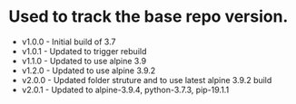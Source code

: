 # Used to track the base repo version.
* v1.0.0 - Initial build of 3.7
* v1.0.1 - Updated to trigger rebuild
* v1.1.0 - Updated to use alpine 3.9
* v1.2.0 - Updated to use alpine 3.9.2
* v2.0.0 - Updated folder struture and to use latest alpine 3.9.2 build
* v2.0.1 - Updated to alpine-3.9.4, python-3.7.3, pip-19.1.1

